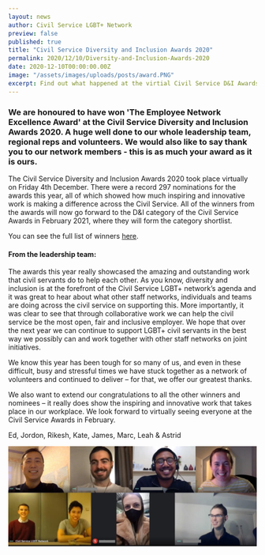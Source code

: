 ```yaml
---
layout: news
author: Civil Service LGBT+ Network
preview: false
published: true
title: "Civil Service Diversity and Inclusion Awards 2020"
permalink: 2020/12/10/Diversity-and-Inclusion-Awards-2020
date: 2020-12-10T00:00:00.00Z
image: "/assets/images/uploads/posts/award.PNG"
excerpt: Find out what happened at the virtial Civil Service D&I Awards 2020. 
---
```


### We are honoured to have won 'The Employee Network Excellence Award' at the Civil Service Diversity and Inclusion Awards 2020. A huge well done to our whole leadership team, regional reps and volunteers. We would also like to say thank you to our network members - this is as much your award as it is ours.  

The Civil Service Diversity and Inclusion Awards 2020 took place virtually on Friday 4th December. There were a record 297 nominations for the awards this year, all of which showed how much inspiring and innovative work is making a difference across the Civil Service. All of the winners from the awards will now go forward to the D&I category of the Civil Service Awards in February 2021, where they will form the category shortlist.

You can see the full list of winners [here](https://www.diversityandinclusionawards.com/winners).

#### From the leadership team: 

The awards this year really showcased the amazing and outstanding work that civil servants do to help each other. As you know, diversity and inclusion is at the forefront of the Civil Service LGBT+ network’s agenda and it was great to hear about what other staff networks, individuals and teams are doing across the civil service on supporting this. More importantly, it was clear to see that through collaborative work we can help the civil service be the most open, fair and inclusive employer. We hope that over the next year we can continue to support LGBT+ civil servants in the best way we possibly can and work together with other staff networks on joint initiatives.
 
We know this year has been tough for so many of us, and even in these difficult, busy and stressful times we have stuck together as a network of volunteers and continued to deliver – for that, we offer our greatest thanks.
 
We also want to extend our congratulations to all the other winners and nominees – it really does show the inspiring and innovative work that takes place in our workplace. We look forward to virtually seeing everyone at the Civil Service Awards in February.

Ed, Jordon, Rikesh, Kate, James, Marc, Leah & Astrid 

![](/assets/images/uploads/posts/team.jpg)

